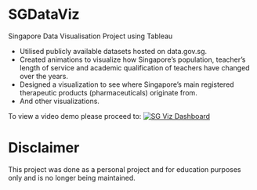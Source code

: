 # SGDataViz
Singapore Data Visualisation Project using Tableau 

- Utilised publicly available datasets hosted on data.gov.sg.
- Created animations to visualize how Singapore’s population, teacher’s length of service and academic qualification of teachers have changed over the years.
- Designed a visualization to see where Singapore’s main registered therapeutic products (pharmaceuticals) originate from. 
- And other visualizations.

To view a video demo please proceed to:
[![SG Viz Dashboard](https://img.youtube.com/vi/M0Q30FA394k/0.jpg)](https://www.youtube.com/watch?v=M0Q30FA394k)


# Disclaimer
This project was done as a personal project and for education purposes only and is no longer being maintained.  

